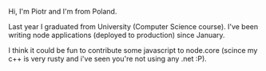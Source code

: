 Hi, I'm Piotr and I'm from Poland.

Last year I graduated from University (Computer Science course).
I've been writing node applications (deployed to production) since January.

I think it could be fun to contribute some javascript to node.core (scince my c++ is very rusty and i've seen you're not using any .net :P).
